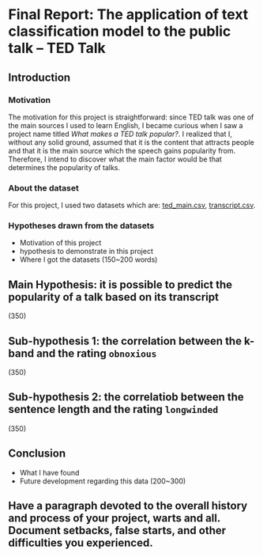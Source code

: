 # Final Report: The application of text classification model to the public talk – TED Talk

## Introduction
### Motivation
The motivation for this project is straightforward: since TED talk was one of the main sources I used to learn English, I became curious when I saw a project name titled *What makes a TED talk popular?*. I realized that I, without any solid ground, assumed that it is the content that attracts people and that it is the main source which the speech gains popularity from. Therefore, I intend to discover what the main factor would be that determines the popularity of talks. 

### About the dataset
For this project, I used two datasets which are: [ted_main.csv](https://github.com/Data-Science-for-Linguists-2023/TED-Talk-Rating-Analysis/blob/main/data_sample/ted_main_sample.csv), [transcript.csv](https://github.com/Data-Science-for-Linguists-2023/TED-Talk-Rating-Analysis/blob/main/data_sample/transcript_sample.csv). 
### Hypotheses drawn from the datasets


* Motivation of this project
* hypothesis to demonstrate in this project
* Where I got the datasets 
(150~200 words)

## Main Hypothesis: it is possible to predict the popularity of a talk based on its transcript

(350)

## Sub-hypothesis 1: the correlation between the k-band and the rating `obnoxious`
(350)

## Sub-hypothesis 2: the correlatiob between the sentence length and the rating `longwinded`
(350)

## Conclusion
* What I have found
* Future development regarding this data
(200~300)


## Have a paragraph devoted to the overall history and process of your project, warts and all. Document setbacks, false starts, and other difficulties you experienced.
